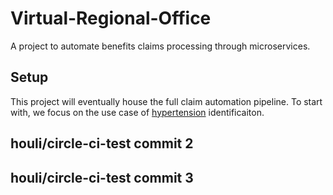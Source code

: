 # Virtual-Regional-Office

A project to automate benefits claims processing through microservices.

## Setup

This project will eventually house the full claim automation pipeline. To start with, we focus on the use case of [hypertension](hypertension) identificaiton.

## houli/circle-ci-test commit 2

## houli/circle-ci-test commit 3
